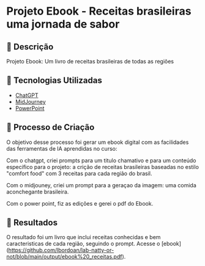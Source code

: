 # Projeto Ebook - Receitas brasileiras uma jornada de sabor

## 📒 Descrição
Projeto Ebook: Um livro de receitas brasileiras de todas as regiões

## 🤖 Tecnologias Utilizadas
- [ChatGPT](https://chat.openai.com/) 
- [MidJourney](https://www.midjourney.com/app/)
- [PowerPoint](https://www.microsoft.com/en/microsoft-365/powerpoint)


## 🧐 Processo de Criação
 O objetivo desse processo foi gerar um ebook digital com as facilidades das ferramentas de IA aprendidas no curso:
 
 Com o chatgpt, criei prompts para um titulo chamativo e para um conteúdo especifico para o projeto: a crição de receitas brasileiras baseadas no estilo "comfort food" com 3 receitas para cada região do brasil.

Com o midjouney, criei um prompt para a geraçao da imagem: uma comida aconchegante brasileira.

Com o power point, fiz as edições e gerei o pdf do Ebook.

## 🚀 Resultados

O resultado foi um livro que inclui  receitas conhecidas e bem caracteristicas de cada região, seguindo o prompt. Acesse o [ebook] (https://github.com/lbordoan/lab-natty-or-not/blob/main/output/ebook%20_receitas.pdf).


